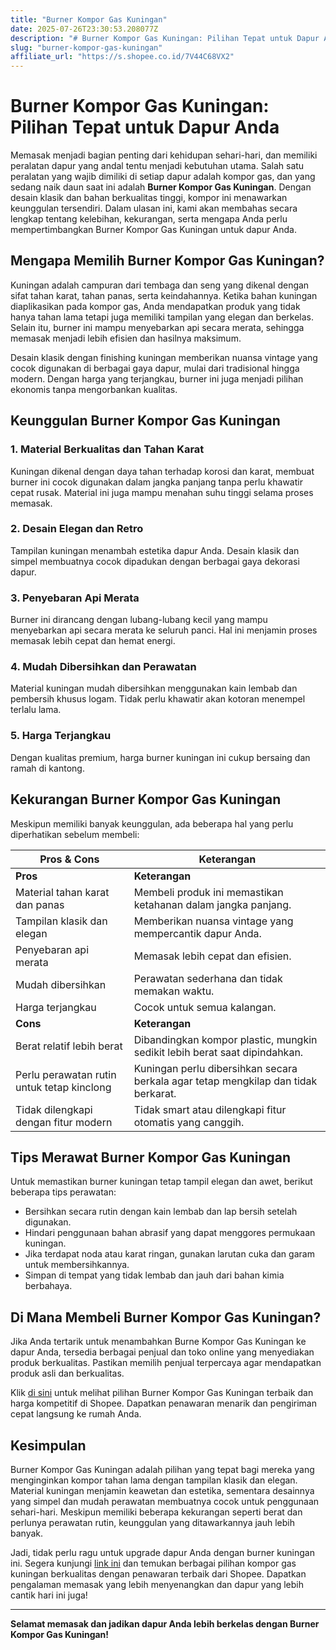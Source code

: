 ```yaml
---
title: "Burner Kompor Gas Kuningan"
date: 2025-07-26T23:30:53.208077Z
description: "# Burner Kompor Gas Kuningan: Pilihan Tepat untuk Dapur Anda..."
slug: "burner-kompor-gas-kuningan"
affiliate_url: "https://s.shopee.co.id/7V44C68VX2"
---
```

# Burner Kompor Gas Kuningan: Pilihan Tepat untuk Dapur Anda

Memasak menjadi bagian penting dari kehidupan sehari-hari, dan memiliki peralatan dapur yang andal tentu menjadi kebutuhan utama. Salah satu peralatan yang wajib dimiliki di setiap dapur adalah kompor gas, dan yang sedang naik daun saat ini adalah **Burner Kompor Gas Kuningan**. Dengan desain klasik dan bahan berkualitas tinggi, kompor ini menawarkan keunggulan tersendiri. Dalam ulasan ini, kami akan membahas secara lengkap tentang kelebihan, kekurangan, serta mengapa Anda perlu mempertimbangkan Burner Kompor Gas Kuningan untuk dapur Anda.

## Mengapa Memilih Burner Kompor Gas Kuningan?

Kuningan adalah campuran dari tembaga dan seng yang dikenal dengan sifat tahan karat, tahan panas, serta keindahannya. Ketika bahan kuningan diaplikasikan pada kompor gas, Anda mendapatkan produk yang tidak hanya tahan lama tetapi juga memiliki tampilan yang elegan dan berkelas. Selain itu, burner ini mampu menyebarkan api secara merata, sehingga memasak menjadi lebih efisien dan hasilnya maksimum.

Desain klasik dengan finishing kuningan memberikan nuansa vintage yang cocok digunakan di berbagai gaya dapur, mulai dari tradisional hingga modern. Dengan harga yang terjangkau, burner ini juga menjadi pilihan ekonomis tanpa mengorbankan kualitas.

## Keunggulan Burner Kompor Gas Kuningan

### 1. Material Berkualitas dan Tahan Karat

Kuningan dikenal dengan daya tahan terhadap korosi dan karat, membuat burner ini cocok digunakan dalam jangka panjang tanpa perlu khawatir cepat rusak. Material ini juga mampu menahan suhu tinggi selama proses memasak.

### 2. Desain Elegan dan Retro

Tampilan kuningan menambah estetika dapur Anda. Desain klasik dan simpel membuatnya cocok dipadukan dengan berbagai gaya dekorasi dapur.

### 3. Penyebaran Api Merata

Burner ini dirancang dengan lubang-lubang kecil yang mampu menyebarkan api secara merata ke seluruh panci. Hal ini menjamin proses memasak lebih cepat dan hemat energi.

### 4. Mudah Dibersihkan dan Perawatan

Material kuningan mudah dibersihkan menggunakan kain lembab dan pembersih khusus logam. Tidak perlu khawatir akan kotoran menempel terlalu lama.

### 5. Harga Terjangkau

Dengan kualitas premium, harga burner kuningan ini cukup bersaing dan ramah di kantong.

## Kekurangan Burner Kompor Gas Kuningan

Meskipun memiliki banyak keunggulan, ada beberapa hal yang perlu diperhatikan sebelum membeli:

| **Pros & Cons**                          | **Keterangan**                                                       |
|------------------------------------------|----------------------------------------------------------------------|
| **Pros**                               | **Keterangan**                                                      |
| Material tahan karat dan panas       | Membeli produk ini memastikan ketahanan dalam jangka panjang.       |
| Tampilan klasik dan elegan           | Memberikan nuansa vintage yang mempercantik dapur Anda.             |
| Penyebaran api merata                | Memasak lebih cepat dan efisien.                                      |
| Mudah dibersihkan                   | Perawatan sederhana dan tidak memakan waktu.                         |
| Harga terjangkau                     | Cocok untuk semua kalangan.                                           |
| **Cons**                                | **Keterangan**                                                      |
| Berat relatif lebih berat             | Dibandingkan kompor plastic, mungkin sedikit lebih berat saat dipindahkan. |
| Perlu perawatan rutin untuk tetap kinclong | Kuningan perlu dibersihkan secara berkala agar tetap mengkilap dan tidak berkarat. |
| Tidak dilengkapi dengan fitur modern | Tidak smart atau dilengkapi fitur otomatis yang canggih.             |

## Tips Merawat Burner Kompor Gas Kuningan

Untuk memastikan burner kuningan tetap tampil elegan dan awet, berikut beberapa tips perawatan:

- Bersihkan secara rutin dengan kain lembab dan lap bersih setelah digunakan.
- Hindari penggunaan bahan abrasif yang dapat menggores permukaan kuningan.
- Jika terdapat noda atau karat ringan, gunakan larutan cuka dan garam untuk membersihkannya.
- Simpan di tempat yang tidak lembab dan jauh dari bahan kimia berbahaya.

## Di Mana Membeli Burner Kompor Gas Kuningan?

Jika Anda tertarik untuk menambahkan Burne Kompor Gas Kuningan ke dapur Anda, tersedia berbagai penjual dan toko online yang menyediakan produk berkualitas. Pastikan memilih penjual terpercaya agar mendapatkan produk asli dan berkualitas.

Klik [di sini](https://s.shopee.co.id/7V44C68VX2) untuk melihat pilihan Burner Kompor Gas Kuningan terbaik dan harga kompetitif di Shopee. Dapatkan penawaran menarik dan pengiriman cepat langsung ke rumah Anda.

## Kesimpulan

Burner Kompor Gas Kuningan adalah pilihan yang tepat bagi mereka yang menginginkan kompor tahan lama dengan tampilan klasik dan elegan. Material kuningan menjamin keawetan dan estetika, sementara desainnya yang simpel dan mudah perawatan membuatnya cocok untuk penggunaan sehari-hari. Meskipun memiliki beberapa kekurangan seperti berat dan perlunya perawatan rutin, keunggulan yang ditawarkannya jauh lebih banyak.

Jadi, tidak perlu ragu untuk upgrade dapur Anda dengan burner kuningan ini. Segera kunjungi [link ini](https://s.shopee.co.id/7V44C68VX2) dan temukan berbagai pilihan kompor gas kuningan berkualitas dengan penawaran terbaik dari Shopee. Dapatkan pengalaman memasak yang lebih menyenangkan dan dapur yang lebih cantik hari ini juga!

---

**Selamat memasak dan jadikan dapur Anda lebih berkelas dengan Burner Kompor Gas Kuningan!**